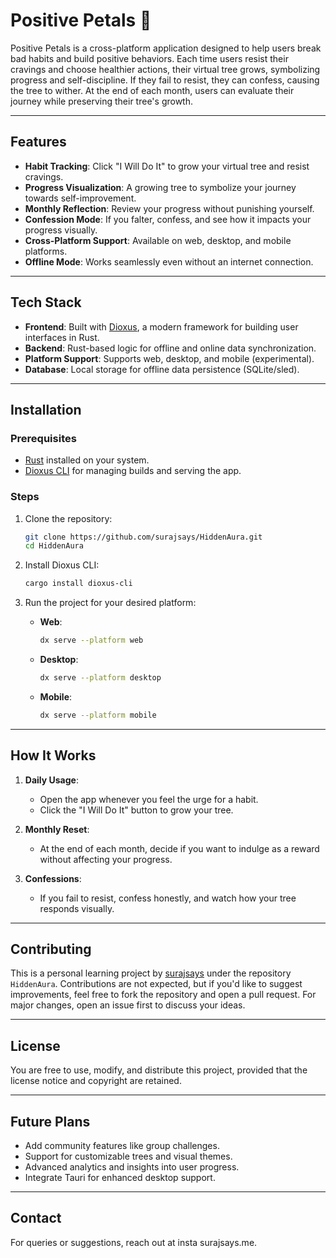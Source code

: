 # Positive Petals 🌱

Positive Petals is a cross-platform application designed to help users break bad habits and build positive behaviors. Each time users resist their cravings and choose healthier actions, their virtual tree grows, symbolizing progress and self-discipline. If they fail to resist, they can confess, causing the tree to wither. At the end of each month, users can evaluate their journey while preserving their tree's growth.

---

## Features

- **Habit Tracking**: Click "I Will Do It" to grow your virtual tree and resist cravings.
- **Progress Visualization**: A growing tree to symbolize your journey towards self-improvement.
- **Monthly Reflection**: Review your progress without punishing yourself.
- **Confession Mode**: If you falter, confess, and see how it impacts your progress visually.
- **Cross-Platform Support**: Available on web, desktop, and mobile platforms.
- **Offline Mode**: Works seamlessly even without an internet connection.

---

## Tech Stack

- **Frontend**: Built with [Dioxus](https://dioxuslabs.com/), a modern framework for building user interfaces in Rust.
- **Backend**: Rust-based logic for offline and online data synchronization.
- **Platform Support**: Supports web, desktop, and mobile (experimental).
- **Database**: Local storage for offline data persistence (SQLite/sled).

---

## Installation

### Prerequisites
- [Rust](https://www.rust-lang.org/tools/install) installed on your system.
- [Dioxus CLI](https://dioxuslabs.com/) for managing builds and serving the app.

### Steps

1. Clone the repository:
   ```bash
   git clone https://github.com/surajsays/HiddenAura.git
   cd HiddenAura
   ```

2. Install Dioxus CLI:
   ```bash
   cargo install dioxus-cli
   ```

3. Run the project for your desired platform:
   - **Web**:
     ```bash
     dx serve --platform web
     ```
   - **Desktop**:
     ```bash
     dx serve --platform desktop
     ```
   - **Mobile**:
     ```bash
     dx serve --platform mobile
     ```

---

## How It Works

1. **Daily Usage**:
   - Open the app whenever you feel the urge for a habit.
   - Click the "I Will Do It" button to grow your tree.

2. **Monthly Reset**:
   - At the end of each month, decide if you want to indulge as a reward without affecting your progress.

3. **Confessions**:
   - If you fail to resist, confess honestly, and watch how your tree responds visually.

---

## Contributing

This is a personal learning project by [surajsays](https://github.com/surajsays) under the repository `HiddenAura`. Contributions are not expected, but if you'd like to suggest improvements, feel free to fork the repository and open a pull request. For major changes, open an issue first to discuss your ideas.

---

## License

You are free to use, modify, and distribute this project, provided that the license notice and copyright are retained.

---

## Future Plans

- Add community features like group challenges.
- Support for customizable trees and visual themes.
- Advanced analytics and insights into user progress.
- Integrate Tauri for enhanced desktop support.

---

## Contact

For queries or suggestions, reach out at insta surajsays.me.
